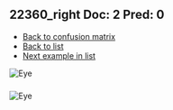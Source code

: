 ## 22360_right Doc: 2 Pred: 0
- [Back to confusion matrix](https://github.com/juliandewit/kaggle_retinopathy/blob/master/matrix.md)
- [Back to list](https://github.com/juliandewit/kaggle_retinopathy/blob/master/lists/20/list.md)
- [Next example in list](https://github.com/juliandewit/kaggle_retinopathy/blob/master/lists/20/22/22525_right.md)

![Eye](https://retinopaty.blob.core.windows.net/size1024/22360_right_2.jpeg)

### 

![Eye]()
